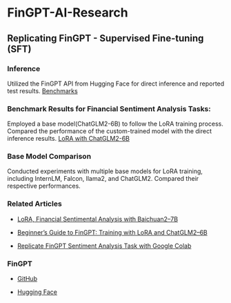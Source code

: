 # FinGPT-AI-Research

## Replicating FinGPT - Supervised Fine-tuning (SFT)

### Inference
Utilized the FinGPT API from Hugging Face for direct inference and reported test results. [Benchmarks](https://github.com/Weiyao-Li/FinGPT-AI-Research/blob/main/benchmarks.ipynb)

### Benchmark Results for Financial Sentiment Analysis Tasks:
Employed a base model(ChatGLM2-6B) to follow the LoRA training process. Compared the performance of the custom-trained model with the direct inference results. [LoRA with ChatGLM2-6B](https://github.com/Weiyao-Li/FinGPT-AI-Research/blob/main/with_4_benchmarks_LORA_with_Chatglm2_6b.ipynb)

### Base Model Comparison
Conducted experiments with multiple base models for LoRA training, including InternLM, Falcon, llama2, and ChatGLM2. Compared their respective performances. 

### Related Articles

- [LoRA, Financial Sentimental Analysis with Baichuan2–7B](https://medium.com/@nolanwyl/financial-sentimental-analysis-with-baichuan2-7b-ad1a49ef81a1)

- [Beginner’s Guide to FinGPT: Training with LoRA and ChatGLM2–6B](https://byfintech.medium.com/beginners-guide-to-fingpt-training-with-lora-chatglm2-6b-9eb5ace7fe99)

- [Replicate FinGPT Sentiment Analysis Task with Google Colab](https://medium.com/p/f0bad1fd7934)

### FinGPT
- [GitHub](https://github.com/AI4Finance-Foundation/FinGPT)

- [Hugging Face](https://huggingface.co/FinGPT)